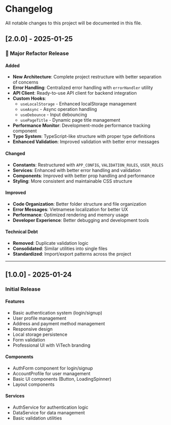 # Changelog

All notable changes to this project will be documented in this file.

## [2.0.0] - 2025-01-25

### 🎉 Major Refactor Release

#### Added
- **New Architecture**: Complete project restructure with better separation of concerns
- **Error Handling**: Centralized error handling with `errorHandler` utility
- **API Client**: Ready-to-use API client for backend integration
- **Custom Hooks**: 
  - `useLocalStorage` - Enhanced localStorage management
  - `useAsync` - Async operation handling
  - `useDebounce` - Input debouncing
  - `usePageTitle` - Dynamic page title management
- **Performance Monitor**: Development-mode performance tracking component
- **Type System**: TypeScript-like structure with proper type definitions
- **Enhanced Validation**: Improved validation with better error messages

#### Changed
- **Constants**: Restructured with `APP_CONFIG`, `VALIDATION_RULES`, `USER_ROLES`
- **Services**: Enhanced with better error handling and validation
- **Components**: Improved with better prop handling and performance
- **Styling**: More consistent and maintainable CSS structure

#### Improved
- **Code Organization**: Better folder structure and file organization
- **Error Messages**: Vietnamese localization for better UX
- **Performance**: Optimized rendering and memory usage
- **Developer Experience**: Better debugging and development tools

#### Technical Debt
- **Removed**: Duplicate validation logic
- **Consolidated**: Similar utilities into single files
- **Standardized**: Import/export patterns across the project

---

## [1.0.0] - 2025-01-24

### Initial Release

#### Features
- Basic authentication system (login/signup)
- User profile management
- Address and payment method management
- Responsive design
- Local storage persistence
- Form validation
- Professional UI with ViTech branding

#### Components
- AuthForm component for login/signup
- AccountProfile for user management
- Basic UI components (Button, LoadingSpinner)
- Layout components

#### Services
- AuthService for authentication logic
- DataService for data management
- Basic validation utilities